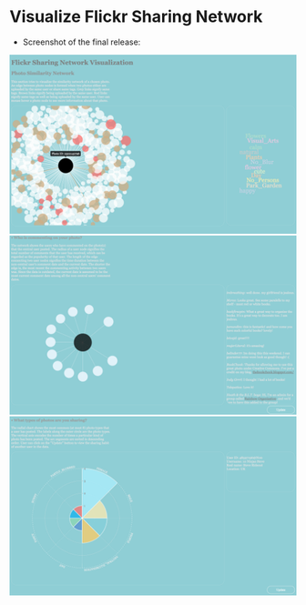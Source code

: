 # Visualize Flickr Sharing Network


- Screenshot of the final release:

![Demo 1](https://raw.githubusercontent.com/kelvinhu9988/flickr-sharing-network-visualization/master/demo/Final_Release_Demo_1.png)
![Demo 2](https://raw.githubusercontent.com/kelvinhu9988/flickr-sharing-network-visualization/master/demo/Final_Release_Demo_2.png)
![Demo 3](https://raw.githubusercontent.com/kelvinhu9988/flickr-sharing-network-visualization/master/demo/Final_Release_Demo_3.png)